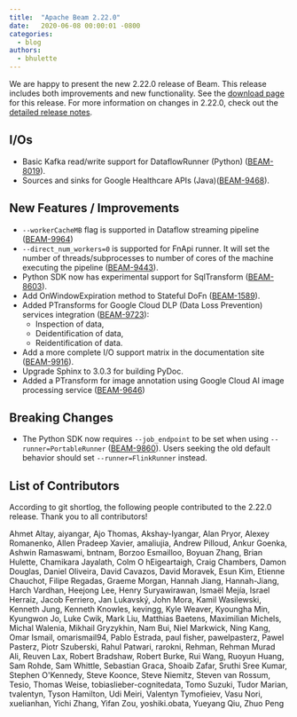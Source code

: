```yaml
---
title:  "Apache Beam 2.22.0"
date:   2020-06-08 00:00:01 -0800
categories:
  - blog
authors:
  - bhulette
---
```

<!--
Licensed under the Apache License, Version 2.0 (the "License");
you may not use this file except in compliance with the License.
You may obtain a copy of the License at
http://www.apache.org/licenses/LICENSE-2.0
Unless required by applicable law or agreed to in writing, software
distributed under the License is distributed on an "AS IS" BASIS,
WITHOUT WARRANTIES OR CONDITIONS OF ANY KIND, either express or implied.
See the License for the specific language governing permissions and
limitations under the License.
-->
We are happy to present the new 2.22.0 release of Beam. This release includes both improvements and new functionality.
See the [download page](/get-started/downloads/#2220-2020-06-08) for this release.
For more information on changes in 2.22.0, check out the
[detailed release notes](https://issues.apache.org/jira/secure/ReleaseNote.jspa?projectId=12319527&version=12347144).

## I/Os

* Basic Kafka read/write support for DataflowRunner (Python) ([BEAM-8019](https://issues.apache.org/jira/browse/BEAM-8019)).
* Sources and sinks for Google Healthcare APIs (Java)([BEAM-9468](https://issues.apache.org/jira/browse/BEAM-9468)).

## New Features / Improvements

* `--workerCacheMB` flag is supported in Dataflow streaming pipeline ([BEAM-9964](https://issues.apache.org/jira/browse/BEAM-9964))
* `--direct_num_workers=0` is supported for FnApi runner. It will set the number of threads/subprocesses to number of cores of the machine executing the pipeline ([BEAM-9443](https://issues.apache.org/jira/browse/BEAM-9443)).
* Python SDK now has experimental support for SqlTransform ([BEAM-8603](https://issues.apache.org/jira/browse/BEAM-8603)).
* Add OnWindowExpiration method to Stateful DoFn ([BEAM-1589](https://issues.apache.org/jira/browse/BEAM-1589)).
* Added PTransforms for Google Cloud DLP (Data Loss Prevention) services integration ([BEAM-9723](https://issues.apache.org/jira/browse/BEAM-9723)):
    * Inspection of data,
    * Deidentification of data,
    * Reidentification of data.
* Add a more complete I/O support matrix in the documentation site ([BEAM-9916](https://issues.apache.org/jira/browse/BEAM-9916)).
* Upgrade Sphinx to 3.0.3 for building PyDoc.
* Added a PTransform for image annotation using Google Cloud AI image processing service
([BEAM-9646](https://issues.apache.org/jira/browse/BEAM-9646))

## Breaking Changes

* The Python SDK now requires `--job_endpoint` to be set when using `--runner=PortableRunner` ([BEAM-9860](https://issues.apache.org/jira/browse/BEAM-9860)). Users seeking the old default behavior should set `--runner=FlinkRunner` instead.

## List of Contributors

According to git shortlog, the following people contributed to the 2.22.0 release. Thank you to all contributors!

Ahmet Altay, aiyangar, Ajo Thomas, Akshay-Iyangar, Alan Pryor, Alexey Romanenko, Allen Pradeep Xavier, amaliujia, Andrew Pilloud, Ankur Goenka, Ashwin Ramaswami, bntnam, Borzoo Esmailloo, Boyuan Zhang, Brian Hulette, Chamikara Jayalath, Colm O hEigeartaigh, Craig Chambers, Damon Douglas, Daniel Oliveira, David Cavazos, David Moravek, Esun Kim, Etienne Chauchot, Filipe Regadas, Graeme Morgan, Hannah Jiang, Hannah-Jiang, Harch Vardhan, Heejong Lee, Henry Suryawirawan, Ismaël Mejía, Israel Herraiz, Jacob Ferriero, Jan Lukavský, John Mora, Kamil Wasilewski, Kenneth Jung, Kenneth Knowles, kevingg, Kyle Weaver, Kyoungha Min, Kyungwon Jo, Luke Cwik, Mark Liu, Matthias Baetens, Maximilian Michels, Michal Walenia, Mikhail Gryzykhin, Nam Bui, Niel Markwick, Ning Kang, Omar Ismail, omarismail94, Pablo Estrada, paul fisher, pawelpasterz, Pawel Pasterz, Piotr Szuberski, Rahul Patwari, rarokni, Rehman, Rehman Murad Ali, Reuven Lax, Robert Bradshaw, Robert Burke, Rui Wang, Ruoyun Huang, Sam Rohde, Sam Whittle, Sebastian Graca, Shoaib Zafar, Sruthi Sree Kumar, Stephen O'Kennedy, Steve Koonce, Steve Niemitz, Steven van Rossum, Tesio, Thomas Weise, tobiaslieber-cognitedata, Tomo Suzuki, Tudor Marian, tvalentyn, Tyson Hamilton, Udi Meiri, Valentyn Tymofieiev, Vasu Nori, xuelianhan, Yichi Zhang, Yifan Zou, yoshiki.obata, Yueyang Qiu, Zhuo Peng

